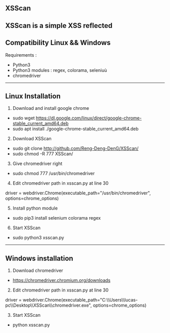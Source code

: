 XSScan
-------------------------------------------------------------------------------------

XSScan is a simple XSS reflected
-------------------------------------------------------------------------------------
Compatibility Linux && Windows
-------------------------------------------------------------------------------------
Requirements :

- Python3
- Python3 modules : regex, colorama, seleniuù 
- chromedriver
-------------------------------------------------------------------------------------

Linux Installation
-------------------------------------------------------------------------------------

1) Download and install google chrome

- sudo wget https://dl.google.com/linux/direct/google-chrome-stable_current_amd64.deb
- sudo apt install ./google-chrome-stable_current_amd64.deb

2) Download XSScan

- sudo git clone http://github.com/Reng-Deng-DenG/XSScan/
- sudo chmod -R 777 XSScan/

3) Give chromedriver right

- sudo chmod 777 /usr/bin/chromedriver

4) Edit chromedriver path in xsscan.py at line 30

driver = webdriver.Chrome(executable_path="/usr/bin/chromedriver", options=chrome_options)

5) Install python module

- sudo pip3 install selenium colorama regex

6) Start XSScan

- sudo python3 xsscan.py

-------------------------------------------------------------------------------------
Windows installation
-------------------------------------------------------------------------------------

1) Download chromedriver

- https://chromedriver.chromium.org/downloads

2) Edit chromedriver path in xsscan.py at line 30

driver = webdriver.Chrome(executable_path="C:\\\Users\\\lucas-pc\\\Desktop\\\XSScan\\\chromedriver.exe", options=chrome_options)

3) Start XSScan

- python xsscan.py









